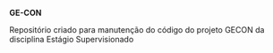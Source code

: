 **GE-CON**

Repositório criado para manutenção do código do projeto GECON da disciplina Estágio Supervisionado